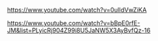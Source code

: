 https://www.youtube.com/watch?v=0ulldVwZiKA

https://www.youtube.com/watch?v=bBpE0rfE-JM&list=PLyicRj904Z99i8U5JaNW5X3AyBvfQz-16

